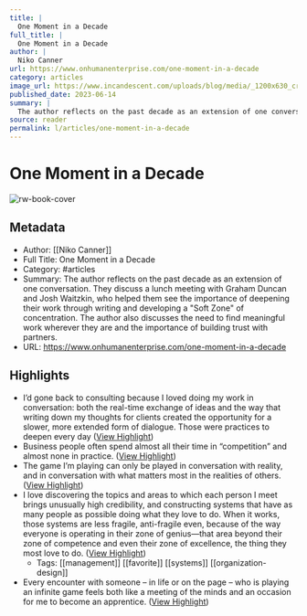 ```yaml
---
title: |
  One Moment in a Decade
full_title: |
  One Moment in a Decade
author: |
  Niko Canner
url: https://www.onhumanenterprise.com/one-moment-in-a-decade
category: articles
image_url: https://www.incandescent.com/uploads/blog/media/_1200x630_crop_center-center_82_none/webb-pillars-creation-f1d3574.jpg?mtime=1686690534
published_date: 2023-06-14
summary: |
  The author reflects on the past decade as an extension of one conversation. They discuss a lunch meeting with Graham Duncan and Josh Waitzkin, who helped them see the importance of deepening their work through writing and developing a "Soft Zone" of concentration. The author also discusses the need to find meaningful work wherever they are and the importance of building trust with partners.
source: reader
permalink: l/articles/one-moment-in-a-decade
---
```

# One Moment in a Decade

![rw-book-cover](https://www.incandescent.com/uploads/blog/media/_1200x630_crop_center-center_82_none/webb-pillars-creation-f1d3574.jpg?mtime=1686690534)

## Metadata
- Author: [[Niko Canner]]
- Full Title: One Moment in a Decade
- Category: #articles
- Summary: The author reflects on the past decade as an extension of one conversation. They discuss a lunch meeting with Graham Duncan and Josh Waitzkin, who helped them see the importance of deepening their work through writing and developing a "Soft Zone" of concentration. The author also discusses the need to find meaningful work wherever they are and the importance of building trust with partners.
- URL: https://www.onhumanenterprise.com/one-moment-in-a-decade

## Highlights
- I’d gone back to consulting because I loved doing my work in conversation: both the real-time exchange of ideas and the way that writing down my thoughts for clients created the opportunity for a slower, more extended form of dialogue. Those were practices to deepen every day ([View Highlight](https://read.readwise.io/read/01hv4n9561vfn4zeeq1yrwvbbx))
- Business people often spend almost all their time in “competition” and almost none in practice. ([View Highlight](https://read.readwise.io/read/01hv4na4mq5xn5rvrvd73ckha2))
- The game I’m playing can only be played in conversation with reality, and in conversation with what matters most in the realities of others. ([View Highlight](https://read.readwise.io/read/01hv4njdwat8xsy01gdp6xss57))
- I love discovering the topics and areas to which each person I meet brings unusually high credibility, and constructing systems that have as many people as possible doing what they love to do. When it works, those systems are less fragile, anti-fragile even, because of the way everyone is operating in their zone of genius—that area beyond their zone of competence and even their zone of excellence, the thing they most love to do. ([View Highlight](https://read.readwise.io/read/01hv4npfbp4v3tqdwaxp85067w))
    - Tags: [[management]] [[favorite]] [[systems]] [[organization-design]] 
- Every encounter with someone – in life or on the page – who is playing an infinite game feels both like a meeting of the minds and an occasion for me to become an apprentice. ([View Highlight](https://read.readwise.io/read/01hv4nqqvncy8bd4eq39vypy0f))


